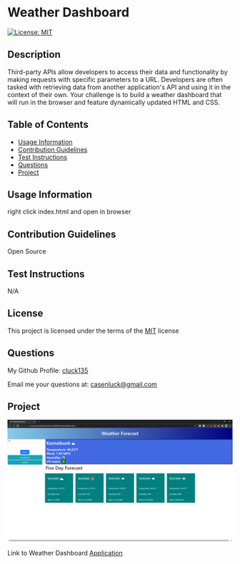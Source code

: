 # Weather Dashboard
[![License: MIT](https://img.shields.io/badge/License-MIT-yellow)](https://opensource.org/licenses/MIT)

## Description
Third-party APIs allow developers to access their data and functionality by making requests with specific parameters to a URL. Developers are often tasked with retrieving data from another application's API and using it in the context of their own. Your challenge is to build a weather dashboard that will run in the browser and feature dynamically updated HTML and CSS.

## Table of Contents
- [Usage Information](#usage-information)
- [Contribution Guidelines](#contribution-guidelines)
- [Test Instructions](#test-instructions)
- [Questions](#questions)
- [Project](#project)

## Usage Information
right click index.html and open in browser

## Contribution Guidelines
Open Source

## Test Instructions
N/A

## License
This project is licensed under the terms of the [MIT](https://opensource.org/licenses/MIT) license

## Questions
My Github Profile: [cluck135](https://github.com/cluck135)

Email me your questions at: [casenluck@gmail.com](mailto:casenluck@gmail.com)

## Project 

![Image of website](./Assets/weatherDash.PNG )

Link to Weather Dashboard
[Application](https://cluck135.github.io/Weather-Dashboard/)




